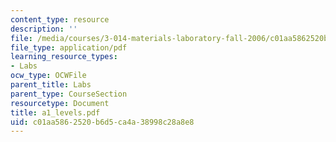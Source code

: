 ```yaml
---
content_type: resource
description: ''
file: /media/courses/3-014-materials-laboratory-fall-2006/c01aa5862520b6d5ca4a38998c28a8e8_a1_levels.pdf
file_type: application/pdf
learning_resource_types:
- Labs
ocw_type: OCWFile
parent_title: Labs
parent_type: CourseSection
resourcetype: Document
title: a1_levels.pdf
uid: c01aa586-2520-b6d5-ca4a-38998c28a8e8
---
```

